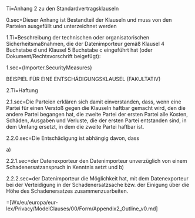 Ti=Anhang 2 zu den Standardvertragsklauseln

0.sec=Dieser Anhang ist Bestandteil der Klauseln und muss von den Parteien ausgefüllt und unterzeichnet werden

1.Ti=Beschreibung der technischen oder organisatorischen Sicherheitsmaßnahmen, die der Datenimporteur gemäß Klausel 4 Buchstabe d und Klausel 5 Buchstabe c eingeführt hat (oder Dokument/Rechtsvorschrift beigefügt):

1.sec={Importer.SecurityMeasures}

BEISPIEL FÜR EINE ENTSCHÄDIGUNGSKLAUSEL (FAKULTATIV)

2.Ti=Haftung

2.1.sec=Die Parteien erklären sich damit einverstanden, dass, wenn eine Partei für einen Verstoß gegen die Klauseln haftbar gemacht wird, den die andere Partei begangen hat, die zweite Partei der ersten Partei alle Kosten, Schäden, Ausgaben und Verluste, die der ersten Partei entstanden sind, in dem Umfang ersetzt, in dem die zweite Partei haftbar ist.

2.2.0.sec=Die Entschädigung ist abhängig davon, dass

a)

2.2.1.sec=der Datenexporteur den Datenimporteur unverzüglich von einem Schadenersatzanspruch in Kenntnis setzt und
b)

2.2.2.sec=der Datenimporteur die Möglichkeit hat, mit dem Datenexporteur bei der Verteidigung in der Schadenersatzsache bzw. der Einigung über die Höhe des Schadenersatzes zusammenzuarbeiten.

=[Wx/eu/europa/eur-lex/Privacy/ModelClauses/00/Form/Appendix2_Outline_v0.md]
